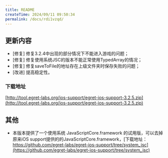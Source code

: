 ```yaml
---
title: README
createTime: 2024/09/11 09:50:34
permalink: /docs/rdi1vzqd/
---
```

## 更新内容

* [修复] 修复3.2.4中出现的部分情况下不能进入游戏的问题；
* [修复] 修复使用系统JSC的版本不能正常使用TypedArray的情况；
* [修复] 修复saveToFile的地址存在上级文件夹时保存失败的问题；
* [改进] 提高稳定性。


### 下载地址

[http://tool.egret-labs.org/ios-support/egret-ios-support-3.2.5.zip](http://tool.egret-labs.org/ios-support/egret-ios-support-3.2.5.zip)

## 其他

* 本版本提供了一个使用系统 JavaScriptCore.framework 的试用版，可以去掉原来iOS support提供的的JavaScriptCore.framework，[下载地址：https://github.com/egret-labs/egret-ios-support/tree/system_jsc](https://github.com/egret-labs/egret-ios-support/tree/system_jsc)

